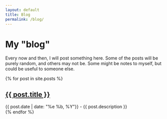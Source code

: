 ```yaml
---
layout: default
title: Blog
permalink: /blog/
---
```

<h1>My "blog"</h1>

<p>Every now and then, I will post something here. Some of the posts will be purely random, and others may not be. Some might be notes to myself, but could be useful to someone else.</p>

<div class="row">
    {% for post in site.posts %}
    <div class="col-md-6 col-xs-12">
        <h2><a id="post" href="{{ post.url }}">{{ post.title }}</a></h2>
        {{ post.date | date: "%e %b, %Y"}} - {{ post.description }}
    </div>
    {% endfor %}
</div>